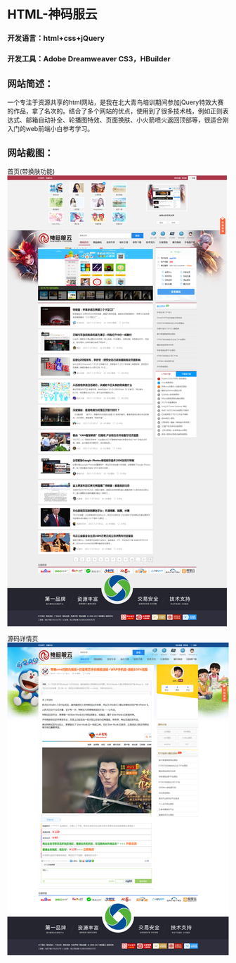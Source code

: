 # HTML-神码服云
### 开发语言：html+css+jQuery
### 开发工具：Adobe Dreamweaver CS3，HBuilder
## 网站简述：
一个专注于资源共享的html网站，是我在北大青鸟培训期间参加jQuery特效大赛的作品，拿了名次的。结合了多个网站的优点，使用到了很多技术栈，例如正则表达式、邮箱自动补全、轮播图特效、页面换肤、小火箭喷火返回顶部等，很适合刚入门的web前端小白参考学习。
## 网站截图：
首页(带换肤功能)
![index.png](readme/index.png)

源码详情页
![readme/code.png](readme/code.png)
